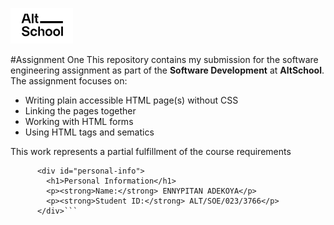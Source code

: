 ![AltSch logo](Altschool-Logo.png)

#Assignment One
This repository contains my submission for the software engineering assignment as part of the **Software Development** at **AltSchool**. The assignment focuses on:

- Writing plain accessible HTML page(s) without CSS
- Linking the pages together
- Working with HTML forms
- Using HTML tags and sematics

This work represents a partial fulfillment of the course requirements

````<section id="personal-info" aria-labelledby="personal-info">
      <div id="personal-info">
        <h1>Personal Information</h1>
        <p><strong>Name:</strong> ENNYPITAN ADEKOYA</p>
        <p><strong>Student ID:</strong> ALT/SOE/023/3766</p>
      </div>```
````
